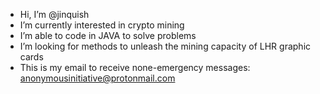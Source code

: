 - Hi, I’m @jinquish
- I’m currently interested in crypto mining
- I’m able to code in JAVA to solve problems
- I’m looking for methods to unleash the mining capacity of LHR graphic cards
- This is my email to receive none-emergency messages: anonymousinitiative@protonmail.com

<!---
jinquish/jinquish is a ✨ special ✨ repository because its `README.md` (this file) appears on your GitHub profile.
You can click the Preview link to take a look at your changes.
--->
